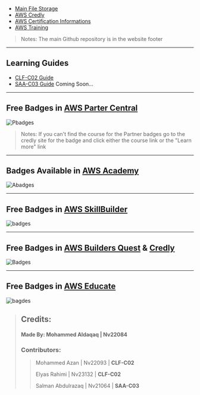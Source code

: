 - [Main File Storage](https://nasservocational-my.sharepoint.com/:f:/g/personal/nv22084_nvtc_edu_bh/Eko3HjU0c7VCnrV0jyiIpOgBJ8UJtWtNm-oyhhr5fWAqhg?e=jLPwgp)
- [AWS Credly](https://www.credly.com/organizations/amazon-web-services/collections/aws-partner-program/badge_templates)
- [AWS Certification Informations](https://aws.amazon.com/certification/exams/)
- [AWS Training](https://www.aws.training/)

>Notes: The main Github repository is in the website footer

---

## Learning Guides

- [CLF-C02 Guide](CLF-C02.md)
- [SAA-C03 Guide](SAA-C03.md) Coming Soon...

---

## Free Badges in [AWS Parter Central](https://partnercentral.awspartner.com/)
![Pbadges](https://res.cloudinary.com/practicaldev/image/fetch/s--q14ru-MM--/c_limit%2Cf_auto%2Cfl_progressive%2Cq_auto%2Cw_800/https://dev-to-uploads.s3.amazonaws.com/uploads/articles/63zwtdjfh34g2vgb355k.jpg)

> Notes: If you can't find the course for the Partner badges go to the credly site for the badge and click either the course link or the "Learn more" link

---

## Badges Available in [AWS Academy](https://awsacademy.instructure.com/)
![Abadges](https://res.cloudinary.com/practicaldev/image/fetch/s--jAaelPNG--/c_limit%2Cf_auto%2Cfl_progressive%2Cq_auto%2Cw_800/https://dev-to-uploads.s3.amazonaws.com/uploads/articles/n26wd51qdw9pubq24lhy.jpg)


---

## Free Badges in [AWS SkillBuilder](https://explore.skillbuilder.aw)
![badges](https://res.cloudinary.com/practicaldev/image/fetch/s--vU3EvCho--/c_limit%2Cf_auto%2Cfl_progressive%2Cq_auto%2Cw_800/https://dev-to-uploads.s3.amazonaws.com/uploads/articles/dkkwf7a40rojw0q5udzn.jpg)

---

## Free Badges in [AWS Builders Quest](https://aws.amazon.com/events/sfid-2024/?solution-immersion-days-cards.sort-by=item.additionalFields.sortDateTime&solution-immersion-days-cards.sort-order=asc&awsf.content-focus=*all&awsf.event-type=*all&awsf.language=*all&awsf.location=*all&awsf.level=*all&awsf.month=*all&awsf.topic=*all) & [Credly](https://www.credly.com/organizations/aws-wwcs-solution-architect/badges)
![Badges](https://res.cloudinary.com/practicaldev/image/fetch/s--PsRDETPb--/c_limit%2Cf_auto%2Cfl_progressive%2Cq_auto%2Cw_800/https://dev-to-uploads.s3.amazonaws.com/uploads/articles/v0fymyym0j5wybxj05wp.jpg)

---

## Free Badges in [AWS Educate](https://www.awseducate.com/student/s/content)
![bagdes](https://res.cloudinary.com/practicaldev/image/fetch/s--ifWmZ1DF--/c_limit%2Cf_auto%2Cfl_progressive%2Cq_auto%2Cw_800/https://dev-to-uploads.s3.amazonaws.com/uploads/articles/ty805dxfo6dcze4gpi77.jpg)

> ## **Credits:**
> 
> #### **Made By:** Mohammed Aldaqaq | Nv22084
> 
> ### Contributors:
> 
>> Mohammed Azan | Nv22093 | **CLF-C02**
>>
>> Elyas Rahimi | Nv23132 | **CLF-C02**
>>
>> Salman Abdulrazaq | Nv21064 | **SAA-C03**
